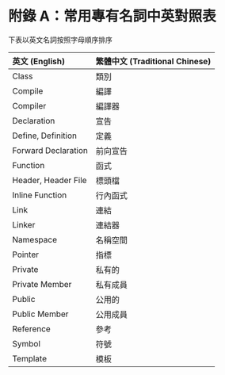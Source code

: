 # 附錄 A：常用專有名詞中英對照表

下表以英文名詞按照字母順序排序

| 英文 (English) | 繁體中文 (Traditional Chinese) |
| :------------- | :------------- |
| Class | 類別 |
| Compile | 編譯 |
| Compiler | 編譯器 |
| Declaration | 宣告 |
| Define, Definition | 定義 |
| Forward Declaration | 前向宣告 |
| Function | 函式 |
| Header, Header File | 標頭檔 |
| Inline Function | 行內函式 |
| Link | 連結 |
| Linker | 連結器 |
| Namespace | 名稱空間 |
| Pointer | 指標 |
| Private | 私有的 |
| Private Member | 私有成員 |
| Public | 公用的 |
| Public Member | 公用成員 |
| Reference | 參考 |
| Symbol | 符號 |
| Template | 模板 |
